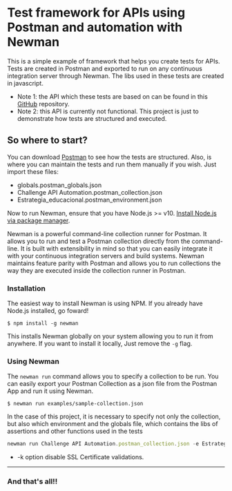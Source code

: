 # Test framework for APIs using Postman and automation with Newman
This is a simple example of framework that helps you create tests for APIs. Tests are created in Postman and exported to run on any continuous integration server through Newman. The libs used in these tests are created in javascript.

- Note 1: the API which these tests are based on can be found in this [GitHub](https://github.com/estrategiahq/desafio-qa-engineer) repository.
- Note 2: this API is currently not functional. This project is just to demonstrate how tests are structured and executed.

## So where to start?

You can download [Postman](https://www.postman.com/downloads/) to see how the tests are structured. Also, is where you can maintain the tests and run them manually if you wish.
Just import these files:
 - globals.postman_globals.json
 - Challenge API Automation.postman_collection.json
 - Estrategia_educacional.postman_environment.json

Now to run Newman, ensure that you have Node.js >= v10. [Install Node.js via package manager](https://nodejs.org/en/download/package-manager/).

Newman is a powerful command-line collection runner for Postman. It allows you to run and test a Postman collection directly from the command-line. It is built with extensibility in mind so that you can easily integrate it with your continuous integration servers and build systems.
Newman maintains feature parity with Postman and allows you to run collections the way they are executed inside the collection runner in Postman.

### Installation
The easiest way to install Newman is using NPM. If you already have Node.js installed, go foward!

```console
$ npm install -g newman
```
This installs Newman globally on your system allowing you to run it from anywhere. If you want to install it locally, Just remove the `-g` flag.

### Using Newman
The `newman run` command allows you to specify a collection to be run. You can easily export your Postman
Collection as a json file from the Postman App and run it using Newman.

```console
$ newman run examples/sample-collection.json
```
In the case of this project, it is necessary to specify not only the collection, but also which environment and the globals file, which contains the libs of assertions and other functions used in the tests

```javascript
newman run Challenge API Automation.postman_collection.json -e Estrategia_educacional.postman_environment.json -g globals.postman_globals.json -k
```
* -k option disable SSL Certificate validations.
* * * 

### And that's all!!
